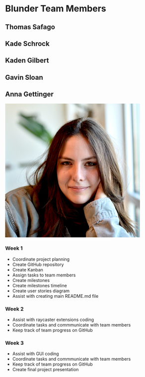# Blunder Team Members

## Thomas Safago

## Kade Schrock 

## Kaden Gilbert

## Gavin Sloan

## Anna Gettinger
![gettingera](https://github.com/gettingera/Blunder/blob/main/doc/members/team_pictures/agettinger.png)
### Week 1
-	Coordinate project planning
-	Create GitHub repository
-	Create Kanban
-	Assign tasks to team members
-	Create milestones
-	Create milestones timeline
-	Create user stories diagram
-	Assist with creating main README.md file
### Week 2
- Assist with raycaster extensions coding
- Coordinate tasks and commmunicate with team members
- Keep track of team progress on GitHub
### Week 3
-	Assist with GUI coding
-	Coordinate tasks and commmunicate with team members
- Keep track of team progress on GitHub
- Create final project presentation
